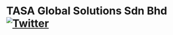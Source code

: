 # TASA Global Solutions Sdn Bhd [![Twitter](https://tasaglobal.com.my/upload/banner/31232-bannertag.png?style=social&label=Visit%20%40TASA)](https://tasaglobal.com.my/)
